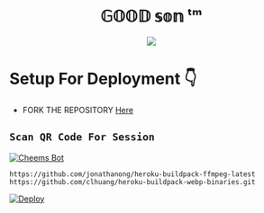 <h1 align="center"> 𝔾𝕆𝕆𝔻 𝕤𝕠𝕟 ᵗᵐ  <br></h1>
<p align="center">
<img src="https://scontent.fcmb4-2.fna.fbcdn.net/v/t39.30808-6/300879896_1191469391636894_6039112901209950442_n.jpg?_nc_cat=104&ccb=1-7&_nc_sid=09cbfe&_nc_ohc=67k5n-e_8FMAX_1Qg03&tn=msGj56VmcAptm_e2&_nc_ht=scontent.fcmb4-2.fna&oh=00_AT_58NA461miSiJmdTr8A47eXtHV8FsPhviYwFg3dEbbcg&oe=6332329C" border="0">



# Setup For Deployment 👇

- FORK THE REPOSITORY [Here](https://github.com/Nipuna-apps/Blue-Lione-Bot/fork)

## `Scan QR Code For Session`
[![Cheems Bot](https://repl.it/badge/github/quiec/whatsasena)](https://replit.com/@nipunarangana/Blue-Lione-Bot?v=1)



 

```
https://github.com/jonathanong/heroku-buildpack-ffmpeg-latest
https://github.com/clhuang/heroku-buildpack-webp-binaries.git
```

[![Deploy](https://www.herokucdn.com/deploy/button.svg)](https://heroku.com/deploy)
  

 
 
